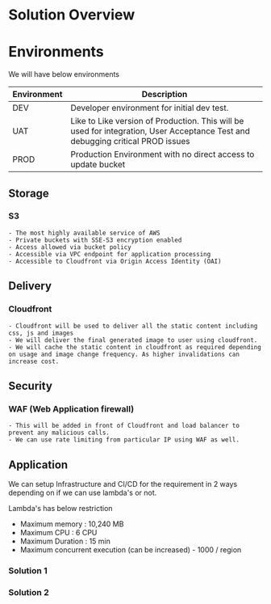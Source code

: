 # Solution Overview

# Environments
    
We will have below environments 

| Environment | Description |
| ----------- | ----------- |
| DEV         | Developer environment for initial dev test.  |
| UAT         | Like to Like version of Production. This will be used for integration, User Acceptance Test and debugging critical PROD issues        |
| PROD        | Production Environment with no direct access to update bucket    |


## Storage
### S3 
    - The most highly available service of AWS
    - Private buckets with SSE-S3 encryption enabled
    - Access allowed via bucket policy
    - Accessible via VPC endpoint for application processing
    - Accessible to Cloudfront via Origin Access Identity (OAI)
    
## Delivery
### Cloudfront
    - Cloudfront will be used to deliver all the static content including css, js and images
    - We will deliver the final generated image to user using cloudfront.
    - We will cache the static content in cloudfront as required depending on usage and image change frequency. As higher invalidations can increase cost.


## Security 
### WAF (Web Application firewall)
    - This will be added in front of Cloudfront and load balancer to prevent any malicious calls.
    - We can use rate limiting from particular IP using WAF as well.

## Application 

We can setup Infrastructure and CI/CD for the requirement in 2 ways depending on if we can use lambda's or not. 

Lambda's has below restriction
- Maximum memory : 10,240 MB
- Maximum CPU : 6 CPU
- Maximum Duration : 15 min
- Maximum concurrent execution (can be increased) - 1000 / region


### Solution 1 
### Solution 2
